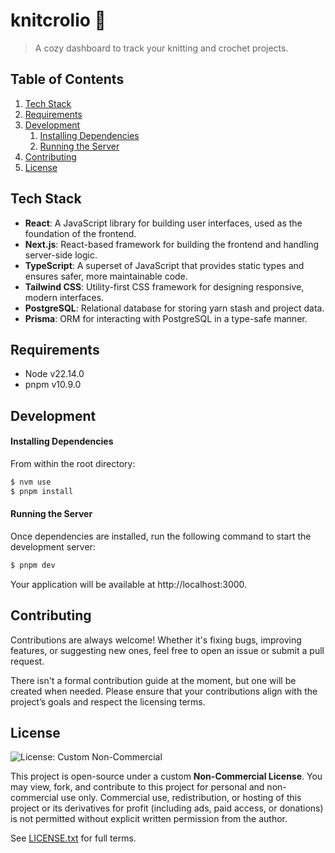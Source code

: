 # knitcrolio 🧶

> A cozy dashboard to track your knitting and crochet projects.

## Table of Contents

1. [Tech Stack](#tech-stack)
1. [Requirements](#requirements)
1. [Development](#development)
   1. [Installing Dependencies](#installing-dependencies)
   1. [Running the Server](#running-the-server)
1. [Contributing](#contributing)
1. [License](#license)

## Tech Stack

- **React**: A JavaScript library for building user interfaces, used as the foundation of the frontend.
- **Next.js**: React-based framework for building the frontend and handling server-side logic.
- **TypeScript**: A superset of JavaScript that provides static types and ensures safer, more maintainable code.
- **Tailwind CSS**: Utility-first CSS framework for designing responsive, modern interfaces.
- **PostgreSQL**: Relational database for storing yarn stash and project data.
- **Prisma**: ORM for interacting with PostgreSQL in a type-safe manner.

## Requirements

- Node v22.14.0
- pnpm v10.9.0

## Development

#### Installing Dependencies

From within the root directory:

```sh
$ nvm use
$ pnpm install
```

#### Running the Server

Once dependencies are installed, run the following command to start the development server:

```sh
$ pnpm dev
```

Your application will be available at http://localhost:3000.

## Contributing

Contributions are always welcome! Whether it's fixing bugs, improving features, or suggesting new ones, feel free to open an issue or submit a pull request.

There isn't a formal contribution guide at the moment, but one will be created when needed. Please ensure that your contributions align with the project’s goals and respect the licensing terms.

## License

![License: Custom Non-Commercial](https://img.shields.io/badge/license-non--commercial-lightgrey.svg)

This project is open-source under a custom **Non-Commercial License**. You may view, fork, and contribute to this project for personal and non-commercial use only. Commercial use, redistribution, or hosting of this project or its derivatives for profit (including ads, paid access, or donations) is not permitted without explicit written permission from the author.

See [LICENSE.txt](./LICENSE.txt) for full terms.
